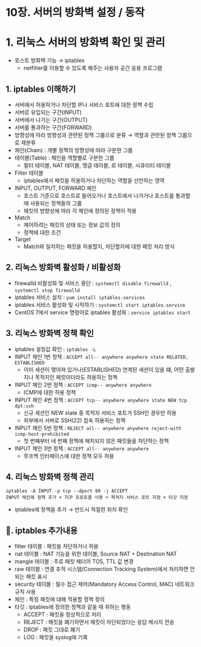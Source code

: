 # 10장. 서버의 방화벽 설정 / 동작

# 1. 리눅스 서버의 방화벽 확인 및 관리

- 호스트 방화벽 기능 → iptables
    - netfilter를 이용할 수 있도록 해주는 사용자 공간 응용 프로그램

## 1. iptables 이해하기

- 서버에서 허용하거나 차단할 IP나 서비스 포트에 대한 정책 수립
- 서버로 유입되는 구간(INPUT)
- 서버에서 나가는 구간(OUTPUT)
- 서버를 통과하는 구간(FORWARD)
- 방향성에 따라 방향성과 관련된 정책 그룹으로 분류 → 역할과 관련된 정책 그룹으로 재분류
- 체인(Chain) : 개별 정책의 방향성에 따라 구분한 그룹
- 테이블(Table) : 체인을 역할별로 구분한 그룹
    - 필터 테이블, NAT 테이블, 맹글 테이블, 로 테이블, 시큐리티 테이블
- Filter 테이블
    - iptables에서 패킷을 허용하거나 차단하는 역할을 선언하는 영역
- INPUT, OUTPUT, FORWARD 체인
    - 호스트 기준으로 호스트로 들어오거나 호스트에서 나가거나 호스트를 통과할 때 사용되는 정책들의 그룹
    - 패킷의 방향성에 따라 각 체인에 정의된 정책이 적용
- Match
    - 제어하려는 패킷의 상태 또는 정보 값의 정의
    - 정책에 대한 조건
- Target
    - Match와 일치하는 패킷을 허용할지, 차단할지에 대한 패킷 처리 방식

## 2. 리눅스 방화벽 활성화 / 비활성화

- firewalld 비활성화 및 서비스 중단 : `systemctl disable firewalld` , `systemctl stop firewalld`
- iptables 서비스 설치 : `yum install iptables-services`
- iptables 서비스 활성화 및 시작하기 : `systemctl start iptables.service`
- CentOS 7에서 service 명령어로 iptables 활성화 : `service iptables start`

## 3. 리눅스 방화벽 정책 확인

- iptables 설정값 확인 : `iptables -L`
- INPUT 체인 1번 정책 : `ACCEPT all-- anywhere anywhere state RELATED, ESTABLISHED`
    - 이미 세션이 맺어져 있거나(ESTABLISHED) 연계된 세션이 있을 떄, 어떤 출발지나 목적지인 패킷이더라도 허용하는 정책
- INPUT 체인 2번 정책 : `ACCEPT icmp-- anywhere anywhere`
    - ICMP에 대한 허용 정책
- INPUT 체인 4번 정책 : `ACCEPT tcp-- anywhere anywhere state NEW tcp dpt:ssh`
    - 신규 세션인 NEW state 중 목적지 서비스 포트가 SSH인 경우만 허용
    - 외부에서 서버로 SSH(22) 접속 허용하는 정책
- INPUT 체인 5번 정책 : `REJECT all-- anywhere anywhere reject-with icmp-host-prohibited`
    - 첫 번째부터 네 번째 정책에 매치되지 않은 패킷들을 차단하는 정책
- INPUT 체인 3번 정책 : `ACCEPT all-- anywhere anywhere`
    - 루프백 인터페이스에 대한 정책 모두 허용

## 4. 리눅스 방화벽 정책 관리

```
iptables -A INPUT -p tcp --dport 80 -j ACCEPT
INPUT 체인에 정책 추가 + TCP 프로토콜 사용 + 목적지 서비스 포트 지정 + 타깃 지정
```

- iptables에 정책을 추가 → 반드시 적절한 위치 확인

## 💭. iptables 추가내용

- filter 테이블 : 패킷을 차단하거나 허용
- nat 테이블 : NAT 기능을 위한 테이블, Source NAT + Destination NAT
- mangle 테이블 : 주로 패킷 헤더의 TOS, TTL 값 변경
- raw 테이블 : 연결 추적 시스템(Connection Tracking System)에서 처리하면 안 되는 패킷 표시
- security 테이블 : 필수 접근 제어(Mandatory Access Control, MAC) 네트워크 규칙 사용
- 체인 : 특정 패킷에 대해 적용할 정책 정의
- 타깃 : iptables에 정의한 정책과 같을 때 취하는 행동
    - ACCEPT : 패킷을 정상적으로 처리
    - REJECT : 패킷을 폐기하면서 패킷이 차단되었다는 응답 메시지 전송
    - DROP : 패킷 그대로 폐기
    - LOG : 패킷을 syslog에 기록
